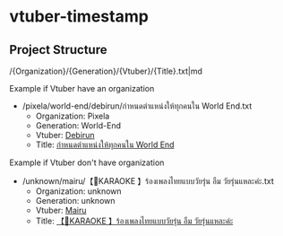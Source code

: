 # vtuber-timestamp

## Project Structure
/{Organization}/{Generation}/{Vtuber}/{Title}.txt|md

Example if Vtuber have an organization
- /pixela/world-end/debirun/กำหนดตำแหน่งให้ทุกคนใน World End.txt
  - Organization: Pixela
  - Generation: World-End
  - Vtuber: [Debirun](https://www.youtube.com/@DebirunWorldEnd)
  - Title: [กำหนดตำแหน่งให้ทุกคนใน World End](https://www.youtube.com/watch?v=xxs--buslo4)
 
Example if Vtuber don't have organization
- /unknown/mairu/【🔴KARAOKE 】ร้องเพลงไทยแบบวัยรุ่น อืม วัยรุ่นแหละค่ะ.txt
  - Organization: unknown
  - Generation: unknown
  - Vtuber: [Mairu](https://www.youtube.com/@mairu_VT)
  - Title: [【🔴KARAOKE 】ร้องเพลงไทยแบบวัยรุ่น อืม วัยรุ่นแหละค่ะ](https://www.youtube.com/watch?v=4qy_e9zNAaY)
